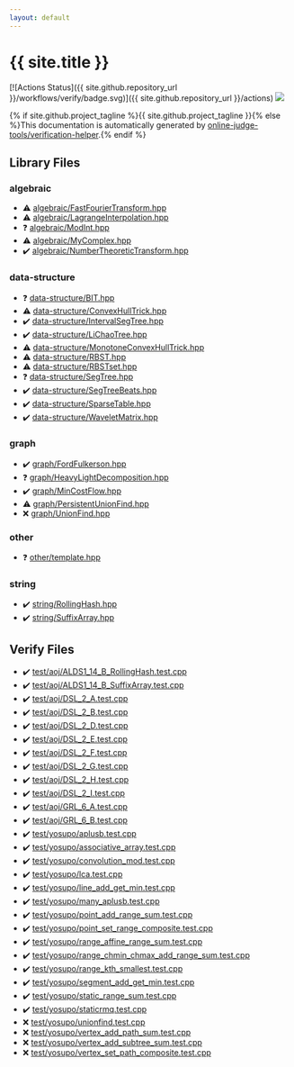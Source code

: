 ```yaml
---
layout: default
---
```


<!-- mathjax config similar to math.stackexchange -->
<script type="text/javascript" async
  src="https://cdnjs.cloudflare.com/ajax/libs/mathjax/2.7.5/MathJax.js?config=TeX-MML-AM_CHTML">
</script>
<script type="text/x-mathjax-config">
  MathJax.Hub.Config({
    TeX: { equationNumbers: { autoNumber: "AMS" }},
    tex2jax: {
      inlineMath: [ ['$','$'] ],
      processEscapes: true
    },
    "HTML-CSS": { matchFontHeight: false },
    displayAlign: "left",
    displayIndent: "2em"
  });
</script>

<script type="text/javascript" src="https://cdnjs.cloudflare.com/ajax/libs/jquery/3.4.1/jquery.min.js"></script>
<script src="https://cdn.jsdelivr.net/npm/jquery-balloon-js@1.1.2/jquery.balloon.min.js" integrity="sha256-ZEYs9VrgAeNuPvs15E39OsyOJaIkXEEt10fzxJ20+2I=" crossorigin="anonymous"></script>
<script type="text/javascript" src="assets/js/copy-button.js"></script>
<link rel="stylesheet" href="assets/css/copy-button.css" />


# {{ site.title }}

[![Actions Status]({{ site.github.repository_url }}/workflows/verify/badge.svg)]({{ site.github.repository_url }}/actions)
<a href="{{ site.github.repository_url }}"><img src="https://img.shields.io/github/last-commit/{{ site.github.owner_name }}/{{ site.github.repository_name }}" /></a>

{% if site.github.project_tagline %}{{ site.github.project_tagline }}{% else %}This documentation is automatically generated by <a href="https://github.com/online-judge-tools/verification-helper">online-judge-tools/verification-helper</a>.{% endif %}

## Library Files

<div id="c7f6ad568392380a8f4b4cecbaccb64c"></div>

### algebraic

* :warning: <a href="library/algebraic/FastFourierTransform.hpp.html">algebraic/FastFourierTransform.hpp</a>
* :warning: <a href="library/algebraic/LagrangeInterpolation.hpp.html">algebraic/LagrangeInterpolation.hpp</a>
* :question: <a href="library/algebraic/ModInt.hpp.html">algebraic/ModInt.hpp</a>
* :warning: <a href="library/algebraic/MyComplex.hpp.html">algebraic/MyComplex.hpp</a>
* :heavy_check_mark: <a href="library/algebraic/NumberTheoreticTransform.hpp.html">algebraic/NumberTheoreticTransform.hpp</a>


<div id="36397fe12f935090ad150c6ce0c258d4"></div>

### data-structure

* :question: <a href="library/data-structure/BIT.hpp.html">data-structure/BIT.hpp</a>
* :warning: <a href="library/data-structure/ConvexHullTrick.hpp.html">data-structure/ConvexHullTrick.hpp</a>
* :heavy_check_mark: <a href="library/data-structure/IntervalSegTree.hpp.html">data-structure/IntervalSegTree.hpp</a>
* :heavy_check_mark: <a href="library/data-structure/LiChaoTree.hpp.html">data-structure/LiChaoTree.hpp</a>
* :warning: <a href="library/data-structure/MonotoneConvexHullTrick.hpp.html">data-structure/MonotoneConvexHullTrick.hpp</a>
* :warning: <a href="library/data-structure/RBST.hpp.html">data-structure/RBST.hpp</a>
* :warning: <a href="library/data-structure/RBSTset.hpp.html">data-structure/RBSTset.hpp</a>
* :question: <a href="library/data-structure/SegTree.hpp.html">data-structure/SegTree.hpp</a>
* :heavy_check_mark: <a href="library/data-structure/SegTreeBeats.hpp.html">data-structure/SegTreeBeats.hpp</a>
* :heavy_check_mark: <a href="library/data-structure/SparseTable.hpp.html">data-structure/SparseTable.hpp</a>
* :heavy_check_mark: <a href="library/data-structure/WaveletMatrix.hpp.html">data-structure/WaveletMatrix.hpp</a>


<div id="f8b0b924ebd7046dbfa85a856e4682c8"></div>

### graph

* :heavy_check_mark: <a href="library/graph/FordFulkerson.hpp.html">graph/FordFulkerson.hpp</a>
* :question: <a href="library/graph/HeavyLightDecomposition.hpp.html">graph/HeavyLightDecomposition.hpp</a>
* :heavy_check_mark: <a href="library/graph/MinCostFlow.hpp.html">graph/MinCostFlow.hpp</a>
* :warning: <a href="library/graph/PersistentUnionFind.hpp.html">graph/PersistentUnionFind.hpp</a>
* :x: <a href="library/graph/UnionFind.hpp.html">graph/UnionFind.hpp</a>


<div id="795f3202b17cb6bc3d4b771d8c6c9eaf"></div>

### other

* :question: <a href="library/other/template.hpp.html">other/template.hpp</a>


<div id="b45cffe084dd3d20d928bee85e7b0f21"></div>

### string

* :heavy_check_mark: <a href="library/string/RollingHash.hpp.html">string/RollingHash.hpp</a>
* :heavy_check_mark: <a href="library/string/SuffixArray.hpp.html">string/SuffixArray.hpp</a>


## Verify Files

* :heavy_check_mark: <a href="verify/test/aoj/ALDS1_14_B_RollingHash.test.cpp.html">test/aoj/ALDS1_14_B_RollingHash.test.cpp</a>
* :heavy_check_mark: <a href="verify/test/aoj/ALDS1_14_B_SuffixArray.test.cpp.html">test/aoj/ALDS1_14_B_SuffixArray.test.cpp</a>
* :heavy_check_mark: <a href="verify/test/aoj/DSL_2_A.test.cpp.html">test/aoj/DSL_2_A.test.cpp</a>
* :heavy_check_mark: <a href="verify/test/aoj/DSL_2_B.test.cpp.html">test/aoj/DSL_2_B.test.cpp</a>
* :heavy_check_mark: <a href="verify/test/aoj/DSL_2_D.test.cpp.html">test/aoj/DSL_2_D.test.cpp</a>
* :heavy_check_mark: <a href="verify/test/aoj/DSL_2_E.test.cpp.html">test/aoj/DSL_2_E.test.cpp</a>
* :heavy_check_mark: <a href="verify/test/aoj/DSL_2_F.test.cpp.html">test/aoj/DSL_2_F.test.cpp</a>
* :heavy_check_mark: <a href="verify/test/aoj/DSL_2_G.test.cpp.html">test/aoj/DSL_2_G.test.cpp</a>
* :heavy_check_mark: <a href="verify/test/aoj/DSL_2_H.test.cpp.html">test/aoj/DSL_2_H.test.cpp</a>
* :heavy_check_mark: <a href="verify/test/aoj/DSL_2_I.test.cpp.html">test/aoj/DSL_2_I.test.cpp</a>
* :heavy_check_mark: <a href="verify/test/aoj/GRL_6_A.test.cpp.html">test/aoj/GRL_6_A.test.cpp</a>
* :heavy_check_mark: <a href="verify/test/aoj/GRL_6_B.test.cpp.html">test/aoj/GRL_6_B.test.cpp</a>
* :heavy_check_mark: <a href="verify/test/yosupo/aplusb.test.cpp.html">test/yosupo/aplusb.test.cpp</a>
* :heavy_check_mark: <a href="verify/test/yosupo/associative_array.test.cpp.html">test/yosupo/associative_array.test.cpp</a>
* :heavy_check_mark: <a href="verify/test/yosupo/convolution_mod.test.cpp.html">test/yosupo/convolution_mod.test.cpp</a>
* :heavy_check_mark: <a href="verify/test/yosupo/lca.test.cpp.html">test/yosupo/lca.test.cpp</a>
* :heavy_check_mark: <a href="verify/test/yosupo/line_add_get_min.test.cpp.html">test/yosupo/line_add_get_min.test.cpp</a>
* :heavy_check_mark: <a href="verify/test/yosupo/many_aplusb.test.cpp.html">test/yosupo/many_aplusb.test.cpp</a>
* :heavy_check_mark: <a href="verify/test/yosupo/point_add_range_sum.test.cpp.html">test/yosupo/point_add_range_sum.test.cpp</a>
* :heavy_check_mark: <a href="verify/test/yosupo/point_set_range_composite.test.cpp.html">test/yosupo/point_set_range_composite.test.cpp</a>
* :heavy_check_mark: <a href="verify/test/yosupo/range_affine_range_sum.test.cpp.html">test/yosupo/range_affine_range_sum.test.cpp</a>
* :heavy_check_mark: <a href="verify/test/yosupo/range_chmin_chmax_add_range_sum.test.cpp.html">test/yosupo/range_chmin_chmax_add_range_sum.test.cpp</a>
* :heavy_check_mark: <a href="verify/test/yosupo/range_kth_smallest.test.cpp.html">test/yosupo/range_kth_smallest.test.cpp</a>
* :heavy_check_mark: <a href="verify/test/yosupo/segment_add_get_min.test.cpp.html">test/yosupo/segment_add_get_min.test.cpp</a>
* :heavy_check_mark: <a href="verify/test/yosupo/static_range_sum.test.cpp.html">test/yosupo/static_range_sum.test.cpp</a>
* :heavy_check_mark: <a href="verify/test/yosupo/staticrmq.test.cpp.html">test/yosupo/staticrmq.test.cpp</a>
* :x: <a href="verify/test/yosupo/unionfind.test.cpp.html">test/yosupo/unionfind.test.cpp</a>
* :x: <a href="verify/test/yosupo/vertex_add_path_sum.test.cpp.html">test/yosupo/vertex_add_path_sum.test.cpp</a>
* :x: <a href="verify/test/yosupo/vertex_add_subtree_sum.test.cpp.html">test/yosupo/vertex_add_subtree_sum.test.cpp</a>
* :x: <a href="verify/test/yosupo/vertex_set_path_composite.test.cpp.html">test/yosupo/vertex_set_path_composite.test.cpp</a>


